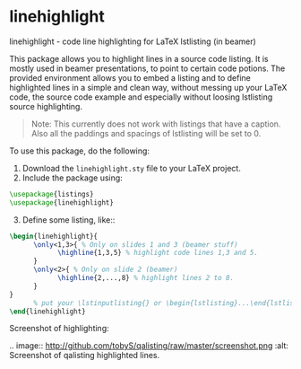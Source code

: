 linehighlight
=============

linehighlight - code line highlighting for LaTeX lstlisting (in beamer)

This package allows you to highlight lines in a source code listing.
It is mostly used in beamer presentations, to point to certain code
potions. The provided environment allows you to embed a listing and to define
highlighted lines in a simple and clean way, without messing up your LaTeX
code, the source code example and especially without loosing lstlisting
source highlighting.

> Note: This currently does not work with listings that have a caption.
> Also all the paddings and spacings of lstlisting will be set to 0.

To use this package, do the following:

1. Download the `linehighlight.sty` file to your LaTeX project.
2. Include the package using:
```latex
\usepackage{listings}
\usepackage{linehighlight}
```
3. Define some listing, like::
```latex
\begin{linehighlight}{
      \only<1,3>{ % Only on slides 1 and 3 (beamer stuff)
            \highline{1,3,5} % highlight code lines 1,3 and 5.
      }
      \only<2>{ % Only on slide 2 (beamer)
            \highline{2,...,8} % highlight lines 2 to 8.
      }
}
      % put your \lstinputlisting{} or \begin{lstlisting}...\end{lstlisting} here
\end{linehighlight}
```

Screenshot of highlighting:

.. image:: http://github.com/tobyS/qalisting/raw/master/screenshot.png
   :alt:   Screenshot of qalisting highlighted lines.
